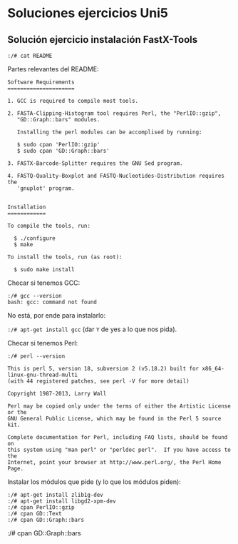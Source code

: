 # Soluciones ejercicios Uni5

## Solución ejercicio instalación FastX-Tools


`:/# cat README`

Partes relevantes del README:

```
Software Requirements
=====================

1. GCC is required to compile most tools.

2. FASTA-Clipping-Histogram tool requires Perl, the "PerlIO::gzip",
   "GD::Graph::bars" modules.
   
   Installing the perl modules can be accomplised by running:

   $ sudo cpan 'PerlIO::gzip'
   $ sudo cpan 'GD::Graph::bars'
   
3. FASTX-Barcode-Splitter requires the GNU Sed program.
   
4. FASTQ-Quality-Boxplot and FASTQ-Nucleotides-Distribution requires the
   'gnuplot' program.


Installation
============

To compile the tools, run:

  $ ./configure
  $ make
  
To install the tools, run (as root):

  $ sudo make install
```

Checar si tenemos GCC:

```
:/# gcc --version
bash: gcc: command not found
```

No está, por ende para instalarlo:

`:/# apt-get install gcc`
(dar `Y` de yes a lo que nos pida).

Checar si tenemos Perl:

```
:/# perl --version

This is perl 5, version 18, subversion 2 (v5.18.2) built for x86_64-linux-gnu-thread-multi
(with 44 registered patches, see perl -V for more detail)

Copyright 1987-2013, Larry Wall

Perl may be copied only under the terms of either the Artistic License or the
GNU General Public License, which may be found in the Perl 5 source kit.

Complete documentation for Perl, including FAQ lists, should be found on
this system using "man perl" or "perldoc perl".  If you have access to the
Internet, point your browser at http://www.perl.org/, the Perl Home Page.
```

Instalar los módulos que pide (y lo que los módulos piden):

```
:/# apt-get install zlib1g-dev
:/# apt-get install libgd2-xpm-dev
:/# cpan PerlIO::gzip
:/# cpan GD::Text
:/# cpan GD::Graph::bars
```




:/# cpan GD::Graph::bars
```


